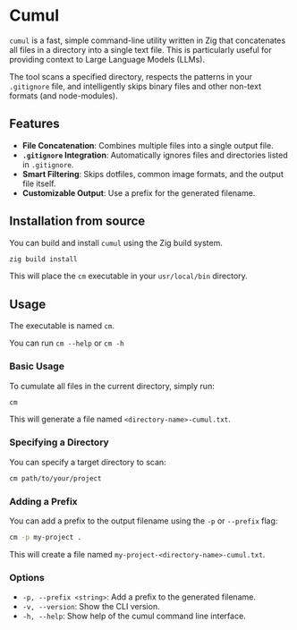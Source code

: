 # Cumul

`cumul` is a fast, simple command-line utility written in Zig that concatenates all files in a directory into a single text file. This is particularly useful for providing context to Large Language Models (LLMs).

The tool scans a specified directory, respects the patterns in your `.gitignore` file, and intelligently skips binary files and other non-text formats (and node-modules).

## Features

- **File Concatenation**: Combines multiple files into a single output file.
- **`.gitignore` Integration**: Automatically ignores files and directories listed in `.gitignore`.
- **Smart Filtering**: Skips dotfiles, common image formats, and the output file itself.
- **Customizable Output**: Use a prefix for the generated filename.

## Installation from source

You can build and install `cumul` using the Zig build system.

```bash
zig build install
```

This will place the `cm` executable in your `usr/local/bin` directory.

## Usage

The executable is named `cm`.

You can run `cm --help` or `cm -h`

### Basic Usage

To cumulate all files in the current directory, simply run:

```bash
cm
```

This will generate a file named `<directory-name>-cumul.txt`.

### Specifying a Directory

You can specify a target directory to scan:

```bash
cm path/to/your/project
```

### Adding a Prefix

You can add a prefix to the output filename using the `-p` or `--prefix` flag:

```bash
cm -p my-project .
```

This will create a file named `my-project-<directory-name>-cumul.txt`.

### Options

- `-p, --prefix <string>`: Add a prefix to the generated filename.
- `-v, --version`: Show the CLI version.
- `-h, --help`: Show help of the cumul command line interface.
